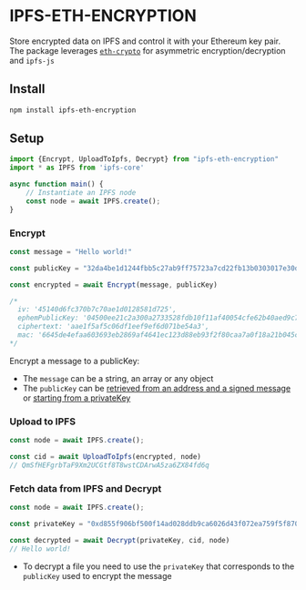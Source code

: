 # IPFS-ETH-ENCRYPTION

Store encrypted data on IPFS and control it with your Ethereum key pair. The package leverages [`eth-crypto`](https://www.npmjs.com/package/eth-crypto) for asymmetric encryption/decryption and `ipfs-js`

## Install

```bash
npm install ipfs-eth-encryption
```

## Setup

```js
import {Encrypt, UploadToIpfs, Decrypt} from "ipfs-eth-encryption"
import * as IPFS from 'ipfs-core'

async function main() {
    // Instantiate an IPFS node
    const node = await IPFS.create();
}
```

### Encrypt 

```js
const message = "Hello world!"

const publicKey = "32da4be1d1244fbb5c27ab9ff75723a7cd22fb13b0303017e30d377b88b611faa7dded7adc874452a811387e9c769dce09ec947b03e0490fa71c3b8f438be780"

const encrypted = await Encrypt(message, publicKey)

/* 
  iv: '45140d6fc370b7c70ae1d0128581d725',
  ephemPublicKey: '04500ee21c2a300a2733528fdb10f11af40054cfe62b40aed9c793868c4c940ac63fa6799b67358f2715b8f5baab0c5e56fe27cfd230bc6cb0f67bd4234f24ca51',
  ciphertext: 'aae1f5af5c06df1eef9ef6d071be54a3',
  mac: '6645de4efaa603693eb2869af4641ec123d88eb93f2f80caa7a0f18a21b045c8'
*/
```

Encrypt a message to a publicKey:

- The `message` can be a string, an array or any object 
- The `publicKey` can be [retrieved from an address and a signed message](https://piyopiyo.medium.com/how-to-get-senders-ethereum-address-and-public-key-from-signed-transaction-44abe17a1791) or [starting from a privateKey](https://github.com/pubkey/eth-crypto#publickeybyprivatekey)

### Upload to IPFS 

```js
const node = await IPFS.create();

const cid = await UploadToIpfs(encrypted, node)
// QmSfHEFgrbTaF9Xm2UCGtf8T8wstCDArwA5za6ZX84fd6q
```

### Fetch data from IPFS and Decrypt

```js
const node = await IPFS.create();

const privateKey = "0xd855f906bf500f14ad028ddb9ca6026d43f072ea759f5f870017edf504d3f6b1"

const decrypted = await Decrypt(privateKey, cid, node)
// Hello world!
```

- To decrypt a file you need to use the `privateKey` that corresponds to the `publicKey` used to encrypt the message




